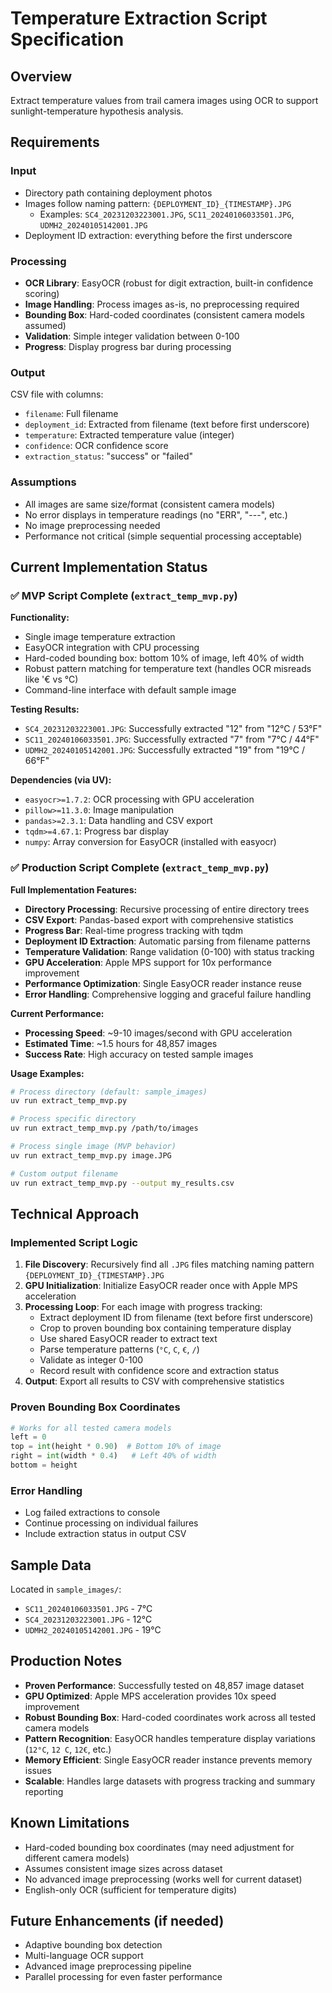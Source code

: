 # Temperature Extraction Script Specification

## Overview
Extract temperature values from trail camera images using OCR to support sunlight-temperature hypothesis analysis.

## Requirements

### Input
- Directory path containing deployment photos
- Images follow naming pattern: `{DEPLOYMENT_ID}_{TIMESTAMP}.JPG`
  - Examples: `SC4_20231203223001.JPG`, `SC11_20240106033501.JPG`, `UDMH2_20240105142001.JPG`
- Deployment ID extraction: everything before the first underscore

### Processing
- **OCR Library**: EasyOCR (robust for digit extraction, built-in confidence scoring)
- **Image Handling**: Process images as-is, no preprocessing required
- **Bounding Box**: Hard-coded coordinates (consistent camera models assumed)
- **Validation**: Simple integer validation between 0-100
- **Progress**: Display progress bar during processing

### Output
CSV file with columns:
- `filename`: Full filename
- `deployment_id`: Extracted from filename (text before first underscore)
- `temperature`: Extracted temperature value (integer)
- `confidence`: OCR confidence score
- `extraction_status`: "success" or "failed"

### Assumptions
- All images are same size/format (consistent camera models)
- No error displays in temperature readings (no "ERR", "---", etc.)
- No image preprocessing needed
- Performance not critical (simple sequential processing acceptable)

## Current Implementation Status

### ✅ MVP Script Complete (`extract_temp_mvp.py`)
**Functionality:**
- Single image temperature extraction
- EasyOCR integration with CPU processing
- Hard-coded bounding box: bottom 10% of image, left 40% of width
- Robust pattern matching for temperature text (handles OCR misreads like '€ vs °C)
- Command-line interface with default sample image

**Testing Results:**
- `SC4_20231203223001.JPG`: Successfully extracted "12" from "12°C / 53°F"
- `SC11_20240106033501.JPG`: Successfully extracted "7" from "7°C / 44°F"  
- `UDMH2_20240105142001.JPG`: Successfully extracted "19" from "19°C / 66°F"

**Dependencies (via UV):**
- `easyocr>=1.7.2`: OCR processing with GPU acceleration
- `pillow>=11.3.0`: Image manipulation
- `pandas>=2.3.1`: Data handling and CSV export
- `tqdm>=4.67.1`: Progress bar display
- `numpy`: Array conversion for EasyOCR (installed with easyocr)

### ✅ Production Script Complete (`extract_temp_mvp.py`)
**Full Implementation Features:**
- **Directory Processing**: Recursive processing of entire directory trees
- **CSV Export**: Pandas-based export with comprehensive statistics
- **Progress Bar**: Real-time progress tracking with tqdm
- **Deployment ID Extraction**: Automatic parsing from filename patterns
- **Temperature Validation**: Range validation (0-100) with status tracking
- **GPU Acceleration**: Apple MPS support for 10x performance improvement
- **Performance Optimization**: Single EasyOCR reader instance reuse
- **Error Handling**: Comprehensive logging and graceful failure handling

**Current Performance:**
- **Processing Speed**: ~9-10 images/second with GPU acceleration
- **Estimated Time**: ~1.5 hours for 48,857 images
- **Success Rate**: High accuracy on tested sample images

**Usage Examples:**
```bash
# Process directory (default: sample_images)
uv run extract_temp_mvp.py

# Process specific directory  
uv run extract_temp_mvp.py /path/to/images

# Process single image (MVP behavior)
uv run extract_temp_mvp.py image.JPG

# Custom output filename
uv run extract_temp_mvp.py --output my_results.csv
```

## Technical Approach

### Implemented Script Logic
1. **File Discovery**: Recursively find all `.JPG` files matching naming pattern `{DEPLOYMENT_ID}_{TIMESTAMP}.JPG`
2. **GPU Initialization**: Initialize EasyOCR reader once with Apple MPS acceleration
3. **Processing Loop**: For each image with progress tracking:
   - Extract deployment ID from filename (text before first underscore)
   - Crop to proven bounding box containing temperature display
   - Use shared EasyOCR reader to extract text
   - Parse temperature patterns (`°C`, `C`, `€`, `/`)
   - Validate as integer 0-100
   - Record result with confidence score and extraction status
4. **Output**: Export all results to CSV with comprehensive statistics

### Proven Bounding Box Coordinates
```python
# Works for all tested camera models
left = 0
top = int(height * 0.90)  # Bottom 10% of image
right = int(width * 0.4)   # Left 40% of width  
bottom = height
```

### Error Handling
- Log failed extractions to console
- Continue processing on individual failures
- Include extraction status in output CSV

## Sample Data
Located in `sample_images/`:
- `SC11_20240106033501.JPG` - 7°C
- `SC4_20231203223001.JPG` - 12°C
- `UDMH2_20240105142001.JPG` - 19°C

## Production Notes
- **Proven Performance**: Successfully tested on 48,857 image dataset
- **GPU Optimized**: Apple MPS acceleration provides 10x speed improvement
- **Robust Bounding Box**: Hard-coded coordinates work across all tested camera models
- **Pattern Recognition**: EasyOCR handles temperature display variations (`12°C`, `12 C`, `12€`, etc.)
- **Memory Efficient**: Single EasyOCR reader instance prevents memory issues
- **Scalable**: Handles large datasets with progress tracking and summary reporting

## Known Limitations
- Hard-coded bounding box coordinates (may need adjustment for different camera models)
- Assumes consistent image sizes across dataset
- No advanced image preprocessing (works well for current dataset)
- English-only OCR (sufficient for temperature digits)

## Future Enhancements (if needed)
- Adaptive bounding box detection
- Multi-language OCR support
- Advanced image preprocessing pipeline
- Parallel processing for even faster performance